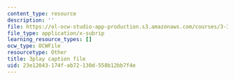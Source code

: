 ```yaml
---
content_type: resource
description: ''
file: https://ol-ocw-studio-app-production.s3.amazonaws.com/courses/3-320-atomistic-computer-modeling-of-materials-sma-5107-spring-2005/23e12043174fab72130d558b12bb7f4e_kHdqdTe7G44.srt
file_type: application/x-subrip
learning_resource_types: []
ocw_type: OCWFile
resourcetype: Other
title: 3play caption file
uid: 23e12043-174f-ab72-130d-558b12bb7f4e
---
```

